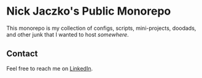 # Nick Jaczko's Public Monorepo

This monorepo is my collection of configs, scripts, mini-projects, doodads, and
other junk that I wanted to host _somewhere_.

## Contact

Feel free to reach me on [LinkedIn](www.linkedin.com/in/njaczko).
